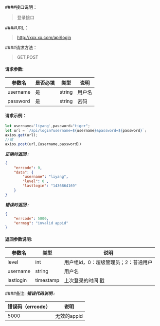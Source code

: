 ####接口说明：
> 登录接口

####URL：
> http://xxx.xx.com/api/login

####请求方法：
> GET,POST

#### 请求参数:

| 参数名   | 是否必填 | 类型   | 说明   |
| -------- | -------- | ------ | ------ |
| username | 是       | string | 用户名 |
| password | 是       | string | 密码   |

#### 请求示例：

```js
let username='liyang',password="tiger";
let url = `/api/login?username=${username}&password=${password}`;
axios.get(url);
//或
axios.post(url,{username,password})
```

***正确时返回 :***

```json
{
    "errcode": 0,
    "data": {
        "username": "liyang",
        "level": 0 ,
        "lastlogin": "1436864169"
    }
}
```

***错误时返回 :***

```json
{
    "errcode": 5000,
    "errmsg": "invalid appid"
}
```

#### 返回参数说明:

| 参数名    | 类型      | 说明                                 |
| --------- | --------- | ------------------------------------ |
| level     | int       | 用户组id，0：超级管理员；2：普通用户 |
| username  | string    | 用户名                               |
| lastlogin | timestamp | 上次登录的时间 戳                    |

####备注:
***错误代码说明 :***

| 错误码（errcode） | 说明        |
| ----------------- | ----------- |
| 5000              | 无效的appid |

